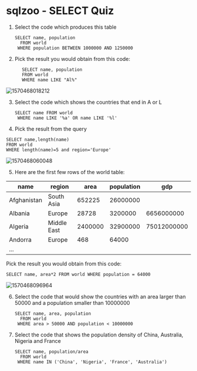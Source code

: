 # sqlzoo - SELECT Quiz

1. Select the code which produces this table

   ```
   SELECT name, population
     FROM world
    WHERE population BETWEEN 1000000 AND 1250000
   ```

2. Pick the result you would obtain from this code:      

```
      SELECT name, population
      FROM world
      WHERE name LIKE "Al%"
```

![1570468018212](C:\Users\凌\AppData\Roaming\Typora\typora-user-images\1570468018212.png)

3. Select the code which shows the countries that end in A or L

   ```
   SELECT name FROM world
    WHERE name LIKE '%a' OR name LIKE '%l'
   ```

4. Pick the result from the query     

```
SELECT name,length(name)
FROM world
WHERE length(name)=5 and region='Europe'
```

![1570468060048](C:\Users\凌\AppData\Roaming\Typora\typora-user-images\1570468060048.png)

5. Here are the first few rows of the world table:   

| name        | region      | area    | population | gdp         |
| ----------- | ----------- | ------- | ---------- | ----------- |
| Afghanistan | South Asia  | 652225  | 26000000   |             |
| Albania     | Europe      | 28728   | 3200000    | 6656000000  |
| Algeria     | Middle East | 2400000 | 32900000   | 75012000000 |
| Andorra     | Europe      | 468     | 64000      |             |
| ...         |             |         |            |             |

Pick the result you would obtain from this code:    

```
SELECT name, area*2 FROM world WHERE population = 64000
```

![1570468096964](C:\Users\凌\AppData\Roaming\Typora\typora-user-images\1570468096964.png)

6. Select the code that would show the countries with an area larger than 50000 and a population smaller than 10000000

   ```
   SELECT name, area, population
     FROM world
    WHERE area > 50000 AND population < 10000000
   ```

7. Select the code that shows the population density of China, Australia, Nigeria and France

   ```
   SELECT name, population/area
     FROM world
    WHERE name IN ('China', 'Nigeria', 'France', 'Australia')
   ```